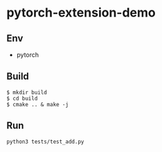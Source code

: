 # pytorch-extension-demo

## Env
*  pytorch


## Build
```shell
$ mkdir build
$ cd build
$ cmake .. & make -j
```


## Run
```shell
python3 tests/test_add.py
```
